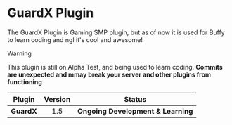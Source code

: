 # GuardX Plugin
The GuardX Plugin is Gaming SMP plugin, but as of now it is used for Buffy to learn coding and ngl it's cool and awesome!

> [!WARNING]
> This plugin is still on Alpha Test, and being used to learn coding. **Commits are unexpected and mmay break your server and other plugins from functioning**

| Plugin | Version | Status |
| :-----: | :-----: | :-----: |
| **GuardX** | 1.5 | **Ongoing Development & Learning**
